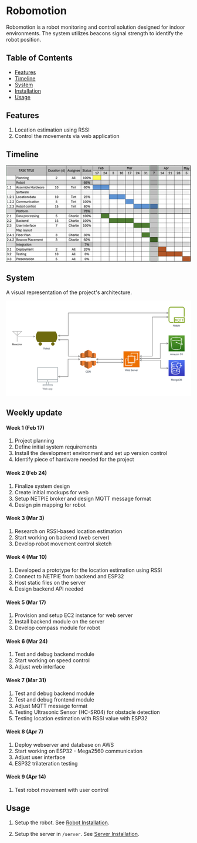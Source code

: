 # Robomotion

Robomotion is a robot monitoring and control solution designed for indoor environments. The system utilizes beacons signal strength to identify the robot position.

## Table of Contents

- [Features](#features)
- [Timeline](#timeline)
- [System](#system)
- [Installation](#installation)
- [Usage](#usage)

## Features

1. Location estimation using RSSI
2. Control the movements via web application

## Timeline

![Timeline](docs/timeline.png)

## System

A visual representation of the project's architecture.

![Project Diagram](docs/system.svg)

## Weekly update

#### Week 1 (Feb 17)

1. Project planning
2. Define initial system requirements
3. Install the development environment and set up version control
4. Identify piece of hardware needed for the project

#### Week 2 (Feb 24)

1. Finalize system design
2. Create initial mockups for web
3. Setup NETPIE broker and design MQTT message format
4. Design pin mapping for robot

#### Week 3 (Mar 3)

1. Research on RSSI-based location estimation
2. Start working on backend (web server)
3. Develop robot movement control sketch

#### Week 4 (Mar 10)

1. Developed a prototype for the location estimation using RSSI
2. Connect to NETPIE from backend and ESP32
3. Host static files on the server
4. Design backend API needed

#### Week 5 (Mar 17)

1. Provision and setup EC2 instance for web server
2. Install backend module on the server
3. Develop compass module for robot

#### Week 6 (Mar 24)

1. Test and debug backend module
2. Start working on speed control
3. Adjust web interface

#### Week 7 (Mar 31)

1. Test and debug backend module
2. Test and debug frontend module
3. Adjust MQTT message format
4. Testing Ultrasonic Sensor (HC-SR04) for obstacle detection
5. Testing location estimation with RSSI value with ESP32

#### Week 8 (Apr 7)

1. Deploy webserver and database on AWS
2. Start working on ESP32 - Mega2560 communication
3. Adjust user interface
4. ESP32 trilateration testing

#### Week 9 (Apr 14)

1. Test robot movement with user control

## Usage

1. Setup the robot. See [Robot Installation](robot/readme.md).

2. Setup the server in `/server`. See [Server Installation](server/readme.md).
